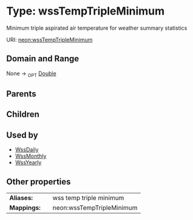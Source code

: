 
# Type: wssTempTripleMinimum


Minimum triple aspirated air temperature for weather summary statistics

URI: [neon:wssTempTripleMinimum](https://data.neonscience.org/wssTempTripleMinimum)


## Domain and Range

None ->  <sub>OPT</sub> [Double](types/Double.md)

## Parents


## Children


## Used by

 * [WssDaily](WssDaily.md)
 * [WssMonthly](WssMonthly.md)
 * [WssYearly](WssYearly.md)

## Other properties

|  |  |  |
| --- | --- | --- |
| **Aliases:** | | wss temp triple minimum |
| **Mappings:** | | neon:wssTempTripleMinimum |

